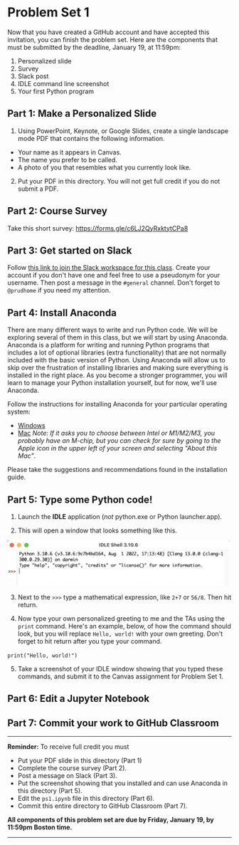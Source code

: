# Problem Set 1

Now that you have created a GitHub account and have accepted this invitation, you can finish the problem set. Here are the components that must be submitted by the deadline, January 19, at 11:59pm:

1. Personalized slide
2. Survey
3. Slack post
4. IDLE command line screenshot
5. Your first Python program

## Part 1: Make a Personalized Slide
1. Using PowerPoint, Keynote, or Google Slides, create a single landscape mode PDF that contains the following information.

* Your name as it appears in Canvas.
* The name you prefer to be called.
* A photo of you that resembles what you currently look like.

2. Put your PDF in this directory. You will not get full credit if you do not submit a PDF.

## Part 2: Course Survey
Take this short survey: https://forms.gle/c6LJ2QyRxktytCPa8

## Part 3: Get started on Slack
Follow [this link to join the Slack workspace for this class](https://join.slack.com/t/csci1090s24/shared_invite/zt-2anzsi28g-kcsiPnm04dhh4q7sAsuGhw). Create your account if you don't have one and feel free to use a pseudonym for your username. Then post a message in the `#general` channel. Don't forget to `@prudhome` if you need my attention.

## Part 4: Install Anaconda
There are many different ways to write and run Python code. We will be exploring several of them in this class, but we will start by using Anaconda.
Anaconda is a platform for writing and running Python programs that includes a lot of optional libraries (extra functionality) that are not normally included with the basic version of Python. Using Anaconda will allow us to skip over the frustration of installing libraries and making sure everything is installed in the right place. As you become a stronger programmer, you will learn to manage your Python installation yourself, but for now, we'll use Anaconda.

Follow the instructions for installing Anaconda for your particular operating system:
* [Windows](https://docs.anaconda.com/free/anaconda/install/windows/#installing-on-windows)
* [Mac](https://docs.anaconda.com/free/anaconda/install/mac-os/#wizard-install) *Note: If it asks you to choose between Intel or M1/M2/M3, you probably have an M-chip, but you can check for sure by going to the Apple icon in the upper left of your screen and selecting "About this Mac"*.

Please take the suggestions and recommendations found in the installation guide.

## Part 5: Type some Python code!

1. Launch the **IDLE** application (*not* python.exe or Python launcher.app).

2. This will open a window that looks something like this.

<img src="img/idlepicture.png" width="500">
 
3. Next to the ``>>>`` type a mathematical expression, like ``2+7`` or ``56/8``. Then hit return.

4. Now type your own personalized greeting to me and the TAs using the ``print`` command. Here's an example, below, of how the command should look, but you will replace ``Hello, world!`` with your own greeting. Don't forget to hit return after you type your command.

```print("Hello, world!")```

5. Take a screenshot of your IDLE window showing that you typed these commands, and submit it to the Canvas assignment for Problem Set 1.

## Part 6: Edit a Jupyter Notebook


## Part 7: Commit your work to GitHub Classroom
---

**Reminder:** To receive full credit you must

* Put your PDF slide in this directory (Part 1)
* Complete the course survey (Part 2).
* Post a message on Slack (Part 3).
* Put the screenshot showing that you installed and can use Anaconda in this directory (Part 5).
* Edit the `ps1.ipynb` file in this directory (Part 6).
* Commit this entire directory to GitHub Classroom (Part 7).

**All components of this problem set are due by Friday, January 19, by 11:59pm Boston time.**

---



